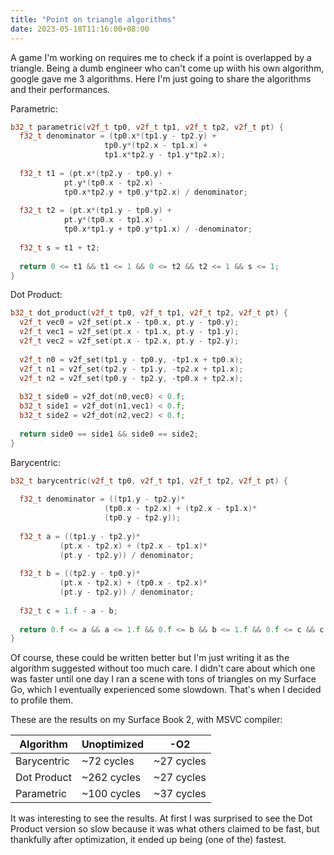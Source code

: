 ```yaml
---
title: "Point on triangle algorithms"
date: 2023-05-18T11:16:00+08:00
---
```


A game I'm working on requires me to check if a point is overlapped by a triangle.
Being a dumb engineer who can't come up wiith his own algorithm, google gave me 3 algorithms.
Here I'm just going to share the algorithms and their performances.

<!--more-->
Parametric:

```cpp
b32_t parametric(v2f_t tp0, v2f_t tp1, v2f_t tp2, v2f_t pt) {
  f32_t denominator = (tp0.x*(tp1.y - tp2.y) + 
                     tp0.y*(tp2.x - tp1.x) + 
                     tp1.x*tp2.y - tp1.y*tp2.x);
  
  f32_t t1 = (pt.x*(tp2.y - tp0.y) + 
            pt.y*(tp0.x - tp2.x) - 
            tp0.x*tp2.y + tp0.y*tp2.x) / denominator;
  
  f32_t t2 = (pt.x*(tp1.y - tp0.y) + 
            pt.y*(tp0.x - tp1.x) - 
            tp0.x*tp1.y + tp0.y*tp1.x) / -denominator;
  
  f32_t s = t1 + t2;
  
  return 0 <= t1 && t1 <= 1 && 0 <= t2 && t2 <= 1 && s <= 1;
}
```


Dot Product: 

```cpp
b32_t dot_product(v2f_t tp0, v2f_t tp1, v2f_t tp2, v2f_t pt) {
  v2f_t vec0 = v2f_set(pt.x - tp0.x, pt.y - tp0.y);      
  v2f_t vec1 = v2f_set(pt.x - tp1.x, pt.y - tp1.y);      
  v2f_t vec2 = v2f_set(pt.x - tp2.x, pt.y - tp2.y);      
  
  v2f_t n0 = v2f_set(tp1.y - tp0.y, -tp1.x + tp0.x);
  v2f_t n1 = v2f_set(tp2.y - tp1.y, -tp2.x + tp1.x);
  v2f_t n2 = v2f_set(tp0.y - tp2.y, -tp0.x + tp2.x);
  
  b32_t side0 = v2f_dot(n0,vec0) < 0.f;
  b32_t side1 = v2f_dot(n1,vec1) < 0.f;
  b32_t side2 = v2f_dot(n2,vec2) < 0.f;
  
  return side0 == side1 && side0 == side2;
}
```

Barycentric:

```cpp
b32_t barycentric(v2f_t tp0, v2f_t tp1, v2f_t tp2, v2f_t pt) {
  
  f32_t denominator = ((tp1.y - tp2.y)*
                     (tp0.x - tp2.x) + (tp2.x - tp1.x)*
                     (tp0.y - tp2.y));
  
  f32_t a = ((tp1.y - tp2.y)*
           (pt.x - tp2.x) + (tp2.x - tp1.x)*
           (pt.y - tp2.y)) / denominator;
  
  f32_t b = ((tp2.y - tp0.y)*
           (pt.x - tp2.x) + (tp0.x - tp2.x)*
           (pt.y - tp2.y)) / denominator;
  
  f32_t c = 1.f - a - b;
  
  return 0.f <= a && a <= 1.f && 0.f <= b && b <= 1.f && 0.f <= c && c <= 1.f;
}
```

Of course, these could be written better but I'm just writing it as the algorithm suggested without too much care. 
I didn't care about which one was faster until one day I ran a scene with tons of triangles on my Surface Go, which I eventually experienced some slowdown.
That's when I decided to profile them.

These are the results on my Surface Book 2, with MSVC compiler:

| Algorithm   | Unoptimized | -O2 |
| ----------- | ----------- |-----|
| Barycentric | ~72 cycles  | ~27 cycles |
| Dot Product | ~262 cycles | ~27 cycles |
| Parametric  | ~100 cycles | ~37 cycles | 

It was interesting to see the results. 
At first I was surprised to see the Dot Product version so slow because it was what others claimed to be fast, but thankfully after optimization, it ended up being (one of the) fastest.

